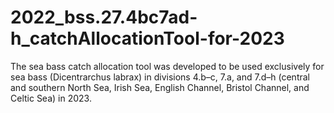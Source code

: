 # 2022_bss.27.4bc7ad-h_catchAllocationTool-for-2023
The sea bass catch allocation tool was developed to be used exclusively for sea bass (Dicentrarchus labrax) in divisions 4.b–c, 7.a, and 7.d–h (central and southern North Sea, Irish Sea, English Channel, Bristol Channel, and Celtic Sea) in 2023.
